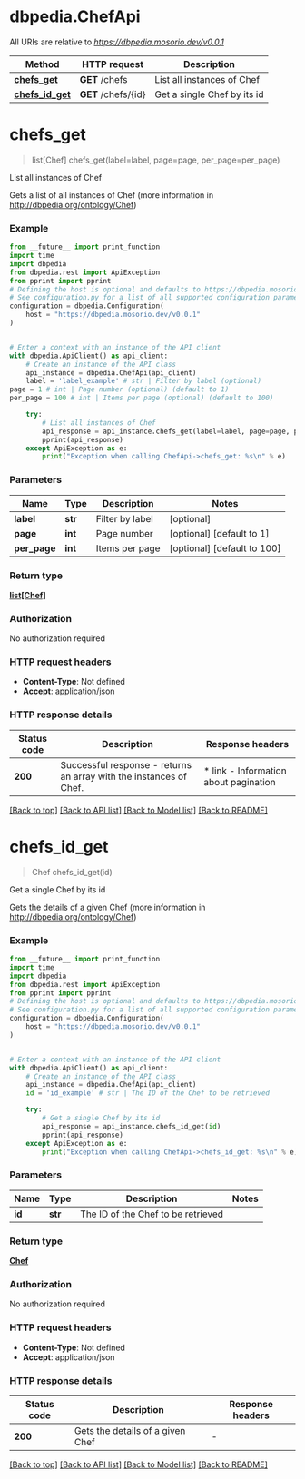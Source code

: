 # dbpedia.ChefApi

All URIs are relative to *https://dbpedia.mosorio.dev/v0.0.1*

Method | HTTP request | Description
------------- | ------------- | -------------
[**chefs_get**](ChefApi.md#chefs_get) | **GET** /chefs | List all instances of Chef
[**chefs_id_get**](ChefApi.md#chefs_id_get) | **GET** /chefs/{id} | Get a single Chef by its id


# **chefs_get**
> list[Chef] chefs_get(label=label, page=page, per_page=per_page)

List all instances of Chef

Gets a list of all instances of Chef (more information in http://dbpedia.org/ontology/Chef)

### Example

```python
from __future__ import print_function
import time
import dbpedia
from dbpedia.rest import ApiException
from pprint import pprint
# Defining the host is optional and defaults to https://dbpedia.mosorio.dev/v0.0.1
# See configuration.py for a list of all supported configuration parameters.
configuration = dbpedia.Configuration(
    host = "https://dbpedia.mosorio.dev/v0.0.1"
)


# Enter a context with an instance of the API client
with dbpedia.ApiClient() as api_client:
    # Create an instance of the API class
    api_instance = dbpedia.ChefApi(api_client)
    label = 'label_example' # str | Filter by label (optional)
page = 1 # int | Page number (optional) (default to 1)
per_page = 100 # int | Items per page (optional) (default to 100)

    try:
        # List all instances of Chef
        api_response = api_instance.chefs_get(label=label, page=page, per_page=per_page)
        pprint(api_response)
    except ApiException as e:
        print("Exception when calling ChefApi->chefs_get: %s\n" % e)
```

### Parameters

Name | Type | Description  | Notes
------------- | ------------- | ------------- | -------------
 **label** | **str**| Filter by label | [optional] 
 **page** | **int**| Page number | [optional] [default to 1]
 **per_page** | **int**| Items per page | [optional] [default to 100]

### Return type

[**list[Chef]**](Chef.md)

### Authorization

No authorization required

### HTTP request headers

 - **Content-Type**: Not defined
 - **Accept**: application/json

### HTTP response details
| Status code | Description | Response headers |
|-------------|-------------|------------------|
**200** | Successful response - returns an array with the instances of Chef. |  * link - Information about pagination <br>  |

[[Back to top]](#) [[Back to API list]](../README.md#documentation-for-api-endpoints) [[Back to Model list]](../README.md#documentation-for-models) [[Back to README]](../README.md)

# **chefs_id_get**
> Chef chefs_id_get(id)

Get a single Chef by its id

Gets the details of a given Chef (more information in http://dbpedia.org/ontology/Chef)

### Example

```python
from __future__ import print_function
import time
import dbpedia
from dbpedia.rest import ApiException
from pprint import pprint
# Defining the host is optional and defaults to https://dbpedia.mosorio.dev/v0.0.1
# See configuration.py for a list of all supported configuration parameters.
configuration = dbpedia.Configuration(
    host = "https://dbpedia.mosorio.dev/v0.0.1"
)


# Enter a context with an instance of the API client
with dbpedia.ApiClient() as api_client:
    # Create an instance of the API class
    api_instance = dbpedia.ChefApi(api_client)
    id = 'id_example' # str | The ID of the Chef to be retrieved

    try:
        # Get a single Chef by its id
        api_response = api_instance.chefs_id_get(id)
        pprint(api_response)
    except ApiException as e:
        print("Exception when calling ChefApi->chefs_id_get: %s\n" % e)
```

### Parameters

Name | Type | Description  | Notes
------------- | ------------- | ------------- | -------------
 **id** | **str**| The ID of the Chef to be retrieved | 

### Return type

[**Chef**](Chef.md)

### Authorization

No authorization required

### HTTP request headers

 - **Content-Type**: Not defined
 - **Accept**: application/json

### HTTP response details
| Status code | Description | Response headers |
|-------------|-------------|------------------|
**200** | Gets the details of a given Chef |  -  |

[[Back to top]](#) [[Back to API list]](../README.md#documentation-for-api-endpoints) [[Back to Model list]](../README.md#documentation-for-models) [[Back to README]](../README.md)

